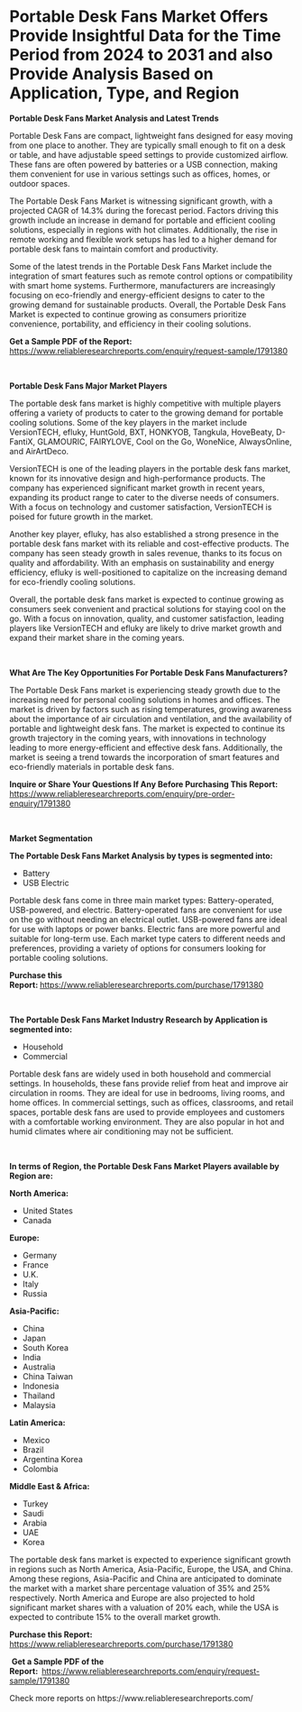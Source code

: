 <p><h1>Portable Desk Fans Market Offers Provide Insightful Data for the Time Period from 2024 to 2031 and also Provide Analysis Based on Application, Type, and Region</h1></p><p><strong>Portable Desk Fans Market Analysis and Latest Trends</strong></p>
<p><p>Portable Desk Fans are compact, lightweight fans designed for easy moving from one place to another. They are typically small enough to fit on a desk or table, and have adjustable speed settings to provide customized airflow. These fans are often powered by batteries or a USB connection, making them convenient for use in various settings such as offices, homes, or outdoor spaces.</p><p>The Portable Desk Fans Market is witnessing significant growth, with a projected CAGR of 14.3% during the forecast period. Factors driving this growth include an increase in demand for portable and efficient cooling solutions, especially in regions with hot climates. Additionally, the rise in remote working and flexible work setups has led to a higher demand for portable desk fans to maintain comfort and productivity.</p><p>Some of the latest trends in the Portable Desk Fans Market include the integration of smart features such as remote control options or compatibility with smart home systems. Furthermore, manufacturers are increasingly focusing on eco-friendly and energy-efficient designs to cater to the growing demand for sustainable products. Overall, the Portable Desk Fans Market is expected to continue growing as consumers prioritize convenience, portability, and efficiency in their cooling solutions.</p></p>
<p><strong>Get a Sample PDF of the Report:&nbsp;</strong> <a href="https://www.reliableresearchreports.com/enquiry/request-sample/1791380">https://www.reliableresearchreports.com/enquiry/request-sample/1791380</a></p>
<p>&nbsp;</p>
<p><strong>Portable Desk Fans Major Market Players</strong></p>
<p><p>The portable desk fans market is highly competitive with multiple players offering a variety of products to cater to the growing demand for portable cooling solutions. Some of the key players in the market include VersionTECH, efluky, HuntGold, BXT, HONKYOB, Tangkula, HoveBeaty, D-FantiX, GLAMOURIC, FAIRYLOVE, Cool on the Go, WoneNice, AlwaysOnline, and AirArtDeco.</p><p>VersionTECH is one of the leading players in the portable desk fans market, known for its innovative design and high-performance products. The company has experienced significant market growth in recent years, expanding its product range to cater to the diverse needs of consumers. With a focus on technology and customer satisfaction, VersionTECH is poised for future growth in the market.</p><p>Another key player, efluky, has also established a strong presence in the portable desk fans market with its reliable and cost-effective products. The company has seen steady growth in sales revenue, thanks to its focus on quality and affordability. With an emphasis on sustainability and energy efficiency, efluky is well-positioned to capitalize on the increasing demand for eco-friendly cooling solutions.</p><p>Overall, the portable desk fans market is expected to continue growing as consumers seek convenient and practical solutions for staying cool on the go. With a focus on innovation, quality, and customer satisfaction, leading players like VersionTECH and efluky are likely to drive market growth and expand their market share in the coming years.</p></p>
<p>&nbsp;</p>
<p><strong>What Are The Key Opportunities For Portable Desk Fans Manufacturers?</strong></p>
<p><p>The Portable Desk Fans market is experiencing steady growth due to the increasing need for personal cooling solutions in homes and offices. The market is driven by factors such as rising temperatures, growing awareness about the importance of air circulation and ventilation, and the availability of portable and lightweight desk fans. The market is expected to continue its growth trajectory in the coming years, with innovations in technology leading to more energy-efficient and effective desk fans. Additionally, the market is seeing a trend towards the incorporation of smart features and eco-friendly materials in portable desk fans.</p></p>
<p><strong>Inquire or Share Your Questions If Any Before Purchasing This Report:</strong> <a href="https://www.reliableresearchreports.com/enquiry/pre-order-enquiry/1791380">https://www.reliableresearchreports.com/enquiry/pre-order-enquiry/1791380</a></p>
<p>&nbsp;</p>
<p><strong>Market Segmentation</strong></p>
<p><strong>The Portable Desk Fans Market Analysis by types is segmented into:</strong></p>
<p><ul><li>Battery</li><li>USB Electric</li></ul></p>
<p><p>Portable desk fans come in three main market types: Battery-operated, USB-powered, and electric. Battery-operated fans are convenient for use on the go without needing an electrical outlet. USB-powered fans are ideal for use with laptops or power banks. Electric fans are more powerful and suitable for long-term use. Each market type caters to different needs and preferences, providing a variety of options for consumers looking for portable cooling solutions.</p></p>
<p><strong>Purchase this Report:&nbsp;</strong><a href="https://www.reliableresearchreports.com/purchase/1791380">https://www.reliableresearchreports.com/purchase/1791380</a></p>
<p>&nbsp;</p>
<p><strong>The Portable Desk Fans Market Industry Research by Application is segmented into:</strong></p>
<p><ul><li>Household</li><li>Commercial</li></ul></p>
<p><p>Portable desk fans are widely used in both household and commercial settings. In households, these fans provide relief from heat and improve air circulation in rooms. They are ideal for use in bedrooms, living rooms, and home offices. In commercial settings, such as offices, classrooms, and retail spaces, portable desk fans are used to provide employees and customers with a comfortable working environment. They are also popular in hot and humid climates where air conditioning may not be sufficient.</p></p>
<p>&nbsp;</p>
<p><strong>In terms of Region, the Portable Desk Fans Market Players available by Region are:</strong></p>
<p>
    <p> <strong> North America: </strong>
        <ul>
            <li>United States</li>
            <li>Canada</li>
        </ul>
        </p> 
    <p> <strong> Europe: </strong>
        <ul>
            <li>Germany</li>
            <li>France</li>
            <li>U.K.</li>
            <li>Italy</li>
            <li>Russia</li>
        </ul>
        </p> 
    <p> <strong> Asia-Pacific: </strong>
        <ul>
            <li>China</li>
            <li>Japan</li>
            <li>South Korea</li>
            <li>India</li>
            <li>Australia</li>
            <li>China Taiwan</li>
            <li>Indonesia</li>
            <li>Thailand</li>
            <li>Malaysia</li>
        </ul>
        </p> 
    <p> <strong> Latin America: </strong>
        <ul>
            <li>Mexico</li>
            <li>Brazil</li>
            <li>Argentina Korea</li>
            <li>Colombia</li>
        </ul>
        </p> 
    <p> <strong> Middle East & Africa: </strong>
        <ul>
            <li>Turkey</li>
            <li>Saudi</li>
            <li>Arabia</li>
            <li>UAE</li>
            <li>Korea</li>
        </ul>
    </p>
    </p>
<p><p>The portable desk fans market is expected to experience significant growth in regions such as North America, Asia-Pacific, Europe, the USA, and China. Among these regions, Asia-Pacific and China are anticipated to dominate the market with a market share percentage valuation of 35% and 25% respectively. North America and Europe are also projected to hold significant market shares with a valuation of 20% each, while the USA is expected to contribute 15% to the overall market growth.</p></p>
<p><strong>Purchase this Report: </strong><a href="https://www.reliableresearchreports.com/purchase/1791380">https://www.reliableresearchreports.com/purchase/1791380</a></p>
<p>&nbsp;<strong>Get a Sample PDF of the Report:&nbsp;&nbsp;</strong><a href="https://www.reliableresearchreports.com/enquiry/request-sample/1791380">https://www.reliableresearchreports.com/enquiry/request-sample/1791380</a></p>
<p><strong></strong></p>
<p>Check more reports on https://www.reliableresearchreports.com/</p>